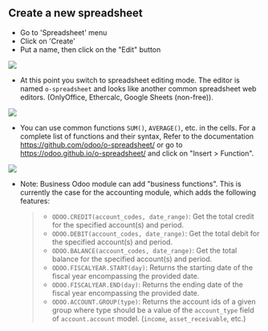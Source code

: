 ## **Create a new spreadsheet**

- Go to 'Spreadsheet' menu
- Click on 'Create'
- Put a name, then click on the "Edit" button

![](../static/description/spreadsheet_create.png)

- At this point you switch to spreadsheet editing mode. The editor is
  named `o-spreadsheet` and looks like another common spreadsheet web
  editors. (OnlyOffice, Ethercalc, Google Sheets (non-free)).

![](../static/description/spreadsheet_edit.png)

- You can use common functions `SUM()`, `AVERAGE()`, etc. in the cells.
  For a complete list of functions and their syntax, Refer to the
  documentation <https://github.com/odoo/o-spreadsheet/> or go to
  <https://odoo.github.io/o-spreadsheet/> and click on "Insert \>
  Function".

![](../static/description/o-spreadsheet.png)

- Note: Business Odoo module can add "business functions". This is
  currently the case for the accounting module, which adds the following
  features:

  > - `ODOO.CREDIT(account_codes, date_range)`: Get the total credit for
  >   the specified account(s) and period.
  > - `ODOO.DEBIT(account_codes, date_range)`: Get the total debit for
  >   the specified account(s) and period.
  > - `ODOO.BALANCE(account_codes, date_range)`: Get the total balance
  >   for the specified account(s) and period.
  > - `ODOO.FISCALYEAR.START(day)`: Returns the starting date of the
  >   fiscal year encompassing the provided date.
  > - `ODOO.FISCALYEAR.END(day)`: Returns the ending date of the fiscal
  >   year encompassing the provided date.
  > - `ODOO.ACCOUNT.GROUP(type)`: Returns the account ids of a given
  >   group where type should be a value of the `account_type` field of
  >   `account.account` model. (`income`, `asset_receivable`, etc.)
